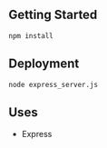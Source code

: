 ## Getting Started


```
npm install
```

## Deployment

```
node express_server.js
```

## Uses

* Express
